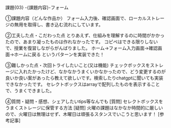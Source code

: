 課題{03} -{課題内容}-フォーム

①課題内容（どんな作品か）
フォーム入力後、確認画面で、ローカルストレージの無用を取得し、書き込む流れにしています。


②工夫した点・こだわった点
とりあえず、仕組みを理解するのに時間がかかったので、あまり凝ったものは作れなかったです。
コピペはできる限りしないで、授業を復習しながらがんばりました。
ホーム→フォーム入力画面→確認画面→ホームに戻る
というパターンを実装できた！

③難しかった点・次回トライしたいこと(又は機能)
チェックボックスをストレージに入れたかったけど、なかなかうまくいかなかったので、どう変更するのが良いか良い案があったら教えて欲しいです。検索したりchatgptに聞いても実装できなかったです。
セレクトボックスはarrayで配列したものを表示することで、うまくできました。


④質問・疑問・感想、シェアしたいtips等なんでも
[質問]
セレクトボックスをうまくストレージに保管する方法
[疑問]
火曜の課題はなかなか時間的に厳しいので、火曜日は無理はせず、木曜日は頑張るスタンスでいこうと思います！
[参考記事]
